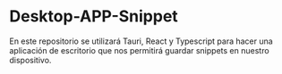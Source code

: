 # Desktop-APP-Snippet
En este repositorio se utilizará Tauri, React y Typescript para hacer una aplicación de escritorio que nos permitirá guardar snippets en nuestro dispositivo.
